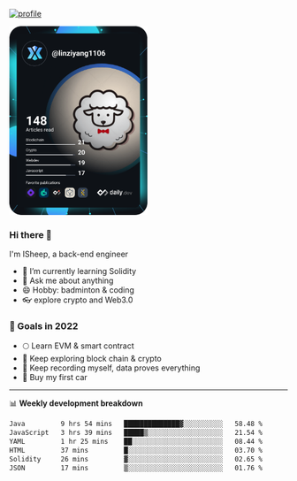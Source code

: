 [![profile](http://img.codelin.xyz/hello-im-isheep.svg)](https://www.calligrapher.ai/)

<a href="https://app.daily.dev/linziyang1106"><img src="/devcard.png" width="250" alt="ISheep's Dev Card"/></a>

### Hi there 🐏

I'm ISheep, a back-end engineer

- 🔭 I’m currently learning Solidity
- 💬 Ask me about anything
- 😄 Hobby: badminton & coding
- 👓 explore crypto and Web3.0

### 🚀 Goals in 2022
+ 🌕 Learn EVM & smart contract
+ 🤔 Keep exploring block chain & crypto
+ 🐏 Keep recording myself, data proves everything
+ 🚗 Buy my first car

-------

📊 **Weekly development breakdown**
<!--START_SECTION:waka-->

```text
Java         9 hrs 54 mins   ██████████████▓░░░░░░░░░░   58.48 %
JavaScript   3 hrs 39 mins   █████▒░░░░░░░░░░░░░░░░░░░   21.54 %
YAML         1 hr 25 mins    ██░░░░░░░░░░░░░░░░░░░░░░░   08.44 %
HTML         37 mins         █░░░░░░░░░░░░░░░░░░░░░░░░   03.70 %
Solidity     26 mins         ▓░░░░░░░░░░░░░░░░░░░░░░░░   02.65 %
JSON         17 mins         ▒░░░░░░░░░░░░░░░░░░░░░░░░   01.76 %
```

<!--END_SECTION:waka-->
